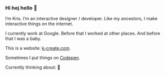 ### Hi hej hello 👋

I’m Kris. I’m an interactive designer / developer. Like my ancestors, I make interactive things on the internet.

I currently work at Google. Before that I worked at other places. And before that I was a baby.

This is a website: [k-create.com](https://k-create.com).

Sometimes I put things on [Codepen](https://codepen.io/kristofferh/).

Currently thinking about: 🥪
